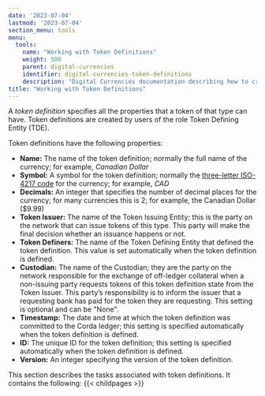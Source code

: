 ```yaml
---
date: '2023-07-04'
lastmod: '2023-07-04'
section_menu: tools
menu:
  tools:
    name: "Working with Token Definitions"
    weight: 500
    parent: digital-currencies
    identifier: digital-currencies-token-definitions
    description: "Digital Currencies documentation describing how to create token definitions via the GUI"
title: "Working with Token Definitions"
---
```


A *token definition* specifies all the properties that a token of that type can have. Token definitions are created by users of the role Token Defining Entity (TDE). 

Token definitions have the following properties:

* **Name:** The name of the token definition; normally the full name of the currency; for example, *Canadian Dollar*
* **Symbol:** A symbol for the token definition; normally the [three-letter ISO-4217 code](https://en.wikipedia.org/wiki/ISO_4217) for the currency; for example, *CAD*
* **Decimals:** An integer that specifies the number of decimal places for the currency; for many currencies this is 2; for example, the Canadian Dollar ($9.99)
* **Token Issuer:** The name of the Token Issuing Entity; this is the party on the network that can issue tokens of this type. This party will make the final decision whether an issuance happens or not. <!-- only one in initial release -->
* **Token Definers:** The name of the Token Defining Entity that defined the token definition. This value is set automatically when the token definition is defined.
* **Custodian:** The name of the Custodian; they are the party on the network responsible for the exchange of off-ledger collateral when a non-issuing party requests tokens of this token definition state from the Token Issuer. This party’s responsibility is to inform the issuer that a requesting bank has paid for the token they are requesting. This setting is optional and can be "None".
* **Timestamp:** The date and time at which the token definition was committed to the Corda ledger; this setting is specified automatically when the token definition is defined.
* **ID:** The unique ID for the token definition; this setting is specified automatically when the token definition is defined.
* **Version:** An integer specifying the version of the token definition.

This section describes the tasks associated with token definitions. It contains the following:
{{< childpages >}}